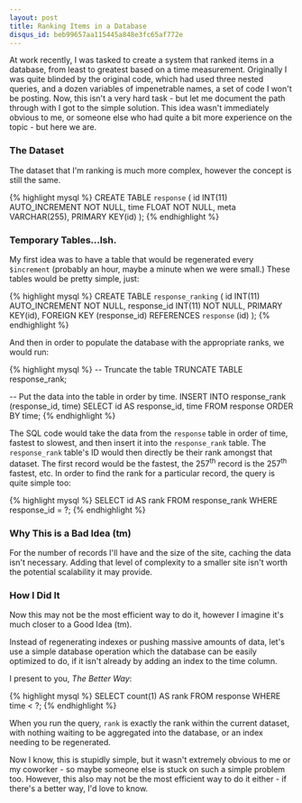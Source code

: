 ```yaml
---
layout: post
title: Ranking Items in a Database
disqus_id: beb99657aa115445a848e3fc65af772e
---
```

At work recently, I was tasked to create a system that ranked items in a
database, from least to greatest based on a time measurement. Originally
I was quite blinded by the original code, which had used three nested
queries, and a dozen variables of  impenetrable names, a set of code I
won't be posting. Now, this isn't a very hard task - but let me document
the path through with I got to the simple solution. This idea wasn't
immediately obvious to me, or someone else who had quite a bit more
experience on the topic - but here we are.

### The Dataset
The dataset that I'm ranking is much more complex, however the concept is still
the same.

{% highlight mysql %}
CREATE TABLE `response` (
	id INT(11) AUTO_INCREMENT NOT NULL,
	time FLOAT NOT NULL,
	meta VARCHAR(255),
	PRIMARY KEY(id)
);
{% endhighlight %}

### Temporary Tables...Ish.
My first idea was to have a table that would be regenerated every `$increment`
(probably  an hour, maybe a minute when we were small.) These tables would be
pretty simple, just:

{% highlight mysql %}
CREATE TABLE `response_ranking` (
	id INT(11) AUTO_INCREMENT NOT NULL,
	response_id INT(11) NOT NULL,
	PRIMARY KEY(id),
	FOREIGN KEY (response_id) REFERENCES `response` (id)
);
{% endhighlight %}

And then in order to populate the database with the appropriate ranks, we would run:

{% highlight mysql %}
-- Truncate the table
TRUNCATE TABLE response_rank;

-- Put the data into the table in order by time.
INSERT INTO response_rank (response_id, time)
SELECT id AS response_id, time
FROM response
ORDER BY time;
{% endhighlight %}

The SQL code would take the data from the `response` table in order of time,
fastest to slowest, and then insert it into the `response_rank` table. The
`response_rank` table's ID would then directly be their rank amongst that
dataset. The first record would be the fastest, the 257<sup>th</sup> record
is the 257<sup>th</sup> fastest, etc. In order to find the rank for a
particular record, the query is quite simple too:

{% highlight mysql %}
SELECT id AS rank
FROM response_rank
WHERE response_id = ?;
{% endhighlight %}

### Why This is a Bad Idea (tm)
For the number of records I'll have and the size of the site, caching the data
isn't necessary. Adding that level of complexity to a smaller site isn't worth
the potential scalability it may provide.

### How I Did It
Now this may not be the most efficient way to do it, however I imagine it's
much closer to a Good Idea (tm).

Instead of regenerating indexes or pushing massive amounts of data, let's use
a simple database operation which the database can be easily optimized to do,
if it isn't already by adding an index to the time column.

I present to you, *The Better Way*:

{% highlight mysql %}
SELECT count(1) AS rank
FROM response
WHERE time < ?;
{% endhighlight %}

When you run the query, `rank` is exactly the rank within the current dataset,
with nothing waiting to be aggregated into the database, or an index needing
to be regenerated.

Now I know, this is stupidly simple, but it wasn't extremely obvious to me or
my coworker - so maybe someone else is stuck on such a simple problem too.
However, this also may not be the most efficient way to do it either - if
there's a better way, I'd love to know.
